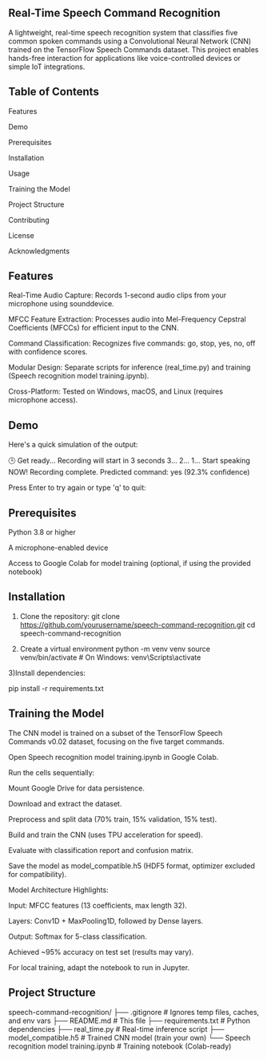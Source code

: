 ## Real-Time Speech Command Recognition



A lightweight, real-time speech recognition system that classifies five common spoken commands using a Convolutional Neural Network (CNN) trained on the TensorFlow Speech Commands dataset. This project enables hands-free interaction for applications like voice-controlled devices or simple IoT integrations.

## Table of Contents





Features



Demo



Prerequisites



Installation



Usage



Training the Model



Project Structure



Contributing



License



Acknowledgments


## Features





Real-Time Audio Capture: Records 1-second audio clips from your microphone using sounddevice.



MFCC Feature Extraction: Processes audio into Mel-Frequency Cepstral Coefficients (MFCCs) for efficient input to the CNN.



Command Classification: Recognizes five commands: go, stop, yes, no, off with confidence scores.



Modular Design: Separate scripts for inference (real_time.py) and training (Speech recognition model training.ipynb).



Cross-Platform: Tested on Windows, macOS, and Linux (requires microphone access).


## Demo
Here's a quick simulation of the output:

🕒 Get ready... Recording will start in 3 seconds
3...
2...
1...   Start speaking NOW!
 Recording complete.
 Predicted command: yes (92.3% confidence)

 Press Enter to try again or type 'q' to quit:

## Prerequisites





Python 3.8 or higher



A microphone-enabled device



Access to Google Colab for model training (optional, if using the provided notebook)


## Installation

1) Clone the repository:
git clone https://github.com/yourusername/speech-command-recognition.git
cd speech-command-recognition

2) Create a virtual environment
python -m venv venv
source venv/bin/activate  # On Windows: venv\Scripts\activate

3)Install dependencies:

pip install -r requirements.txt



## Training the Model

The CNN model is trained on a subset of the TensorFlow Speech Commands v0.02 dataset, focusing on the five target commands.





Open Speech recognition model training.ipynb in Google Colab.



Run the cells sequentially:





Mount Google Drive for data persistence.



Download and extract the dataset.



Preprocess and split data (70% train, 15% validation, 15% test).



Build and train the CNN (uses TPU acceleration for speed).



Evaluate with classification report and confusion matrix.



Save the model as model_compatible.h5 (HDF5 format, optimizer excluded for compatibility).

Model Architecture Highlights:





Input: MFCC features (13 coefficients, max length 32).



Layers: Conv1D + MaxPooling1D, followed by Dense layers.



Output: Softmax for 5-class classification.



Achieved ~95% accuracy on test set (results may vary).

For local training, adapt the notebook to run in Jupyter.


## Project Structure

speech-command-recognition/
├── .gitignore              # Ignores temp files, caches, and env vars
├── README.md               # This file
├── requirements.txt        # Python dependencies
├── real_time.py            # Real-time inference script
├── model_compatible.h5     # Trained CNN model (train your own)
└── Speech recognition model training.ipynb  # Training notebook (Colab-ready)

